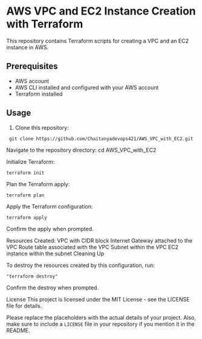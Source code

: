 # AWS VPC and EC2 Instance Creation with Terraform

This repository contains Terraform scripts for creating a VPC and an EC2 instance in AWS.

## Prerequisites

- AWS account
- AWS CLI installed and configured with your AWS account
- Terraform installed

## Usage

1. Clone this repository:

  ```
   git clone https://github.com/Chaitanyadevops421/AWS_VPC_with_EC2.git
  ```

Navigate to the repository directory:
cd AWS_VPC_with_EC2

Initialize Terraform:

```
terraform init
```

Plan the Terraform apply:

```
terraform plan
```

Apply the Terraform configuration:

```
terraform apply
```


Confirm the apply when prompted.


Resources Created:
VPC with CIDR block
Internet Gateway attached to the VPC
Route table associated with the VPC
Subnet within the VPC
EC2 instance within the subnet
Cleaning Up


To destroy the resources created by this configuration, run:
```
"terraform destroy"
```

Confirm the destroy when prompted.

License
This project is licensed under the MIT License - see the LICENSE file for details.


Please replace the placeholders with the actual details of your project. Also, make sure to include a `LICENSE` file in your repository if you mention it in the README.






